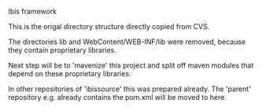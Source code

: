 Ibis framework

This is the origal directory structure directly copied from CVS.

The directories lib and WebContent/WEB-INF/lib were removed, because they contain proprietary libraries.


Next step will be to 'mavenize' this project and split off maven modules that depend on these proprietary libraries. 

In other repositories of 'ibissource' this was prepared already. The 'parent' repository e.g. already contains the pom.xml
will be moved to here.

